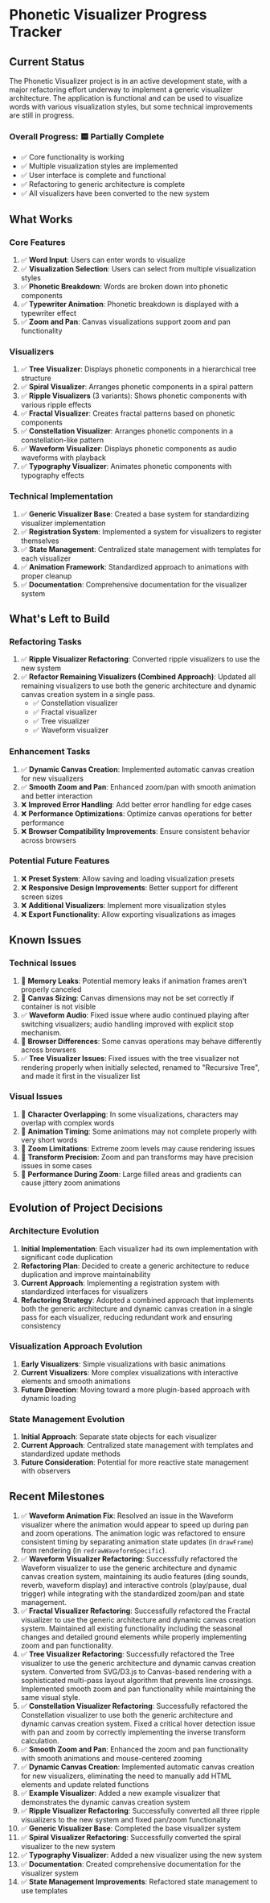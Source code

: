 # Phonetic Visualizer Progress Tracker

## Current Status

The Phonetic Visualizer project is in an active development state, with a major refactoring effort underway to implement a generic visualizer architecture. The application is functional and can be used to visualize words with various visualization styles, but some technical improvements are still in progress.

### Overall Progress: 🟨 Partially Complete

- ✅ Core functionality is working
- ✅ Multiple visualization styles are implemented
- ✅ User interface is complete and functional
- ✅ Refactoring to generic architecture is complete
- ✅ All visualizers have been converted to the new system

## What Works

### Core Features

1. ✅ **Word Input**: Users can enter words to visualize
2. ✅ **Visualization Selection**: Users can select from multiple visualization styles
3. ✅ **Phonetic Breakdown**: Words are broken down into phonetic components
4. ✅ **Typewriter Animation**: Phonetic breakdown is displayed with a typewriter effect
5. ✅ **Zoom and Pan**: Canvas visualizations support zoom and pan functionality

### Visualizers

1. ✅ **Tree Visualizer**: Displays phonetic components in a hierarchical tree structure
2. ✅ **Spiral Visualizer**: Arranges phonetic components in a spiral pattern
3. ✅ **Ripple Visualizers** (3 variants): Shows phonetic components with various ripple effects
4. ✅ **Fractal Visualizer**: Creates fractal patterns based on phonetic components
5. ✅ **Constellation Visualizer**: Arranges phonetic components in a constellation-like pattern
6. ✅ **Waveform Visualizer**: Displays phonetic components as audio waveforms with playback
7. ✅ **Typography Visualizer**: Animates phonetic components with typography effects

### Technical Implementation

1. ✅ **Generic Visualizer Base**: Created a base system for standardizing visualizer implementation
2. ✅ **Registration System**: Implemented a system for visualizers to register themselves
3. ✅ **State Management**: Centralized state management with templates for each visualizer
4. ✅ **Animation Framework**: Standardized approach to animations with proper cleanup
5. ✅ **Documentation**: Comprehensive documentation for the visualizer system

## What's Left to Build

### Refactoring Tasks

1. ✅ **Ripple Visualizer Refactoring**: Converted ripple visualizers to use the new system
2. ✅ **Refactor Remaining Visualizers (Combined Approach)**: Updated all remaining visualizers to use both the generic architecture and dynamic canvas creation system in a single pass.
   - ✅ Constellation visualizer
   - ✅ Fractal visualizer
   - ✅ Tree visualizer
   - ✅ Waveform visualizer

### Enhancement Tasks

1. ✅ **Dynamic Canvas Creation**: Implemented automatic canvas creation for new visualizers
2. ✅ **Smooth Zoom and Pan**: Enhanced zoom/pan with smooth animation and better interaction
3. ❌ **Improved Error Handling**: Add better error handling for edge cases
4. ❌ **Performance Optimizations**: Optimize canvas operations for better performance
5. ❌ **Browser Compatibility Improvements**: Ensure consistent behavior across browsers

### Potential Future Features

1. ❌ **Preset System**: Allow saving and loading visualization presets
2. ❌ **Responsive Design Improvements**: Better support for different screen sizes
3. ❌ **Additional Visualizers**: Implement more visualization styles
4. ❌ **Export Functionality**: Allow exporting visualizations as images

## Known Issues

### Technical Issues

1. 🐛 **Memory Leaks**: Potential memory leaks if animation frames aren't properly canceled
2. 🐛 **Canvas Sizing**: Canvas dimensions may not be set correctly if container is not visible
3. ✅ **Waveform Audio**: Fixed issue where audio continued playing after switching visualizers; audio handling improved with explicit stop mechanism.
4. 🐛 **Browser Differences**: Some canvas operations may behave differently across browsers
5. ✅ **Tree Visualizer Issues**: Fixed issues with the tree visualizer not rendering properly when initially selected, renamed to "Recursive Tree", and made it first in the visualizer list

### Visual Issues

1. 🐛 **Character Overlapping**: In some visualizations, characters may overlap with complex words
2. 🐛 **Animation Timing**: Some animations may not complete properly with very short words
3. 🐛 **Zoom Limitations**: Extreme zoom levels may cause rendering issues
4. 🐛 **Transform Precision**: Zoom and pan transforms may have precision issues in some cases
5. 🐛 **Performance During Zoom**: Large filled areas and gradients can cause jittery zoom animations

## Evolution of Project Decisions

### Architecture Evolution

1. **Initial Implementation**: Each visualizer had its own implementation with significant code duplication
2. **Refactoring Plan**: Decided to create a generic architecture to reduce duplication and improve maintainability
3. **Current Approach**: Implementing a registration system with standardized interfaces for visualizers
4. **Refactoring Strategy**: Adopted a combined approach that implements both the generic architecture and dynamic canvas creation in a single pass for each visualizer, reducing redundant work and ensuring consistency

### Visualization Approach Evolution

1. **Early Visualizers**: Simple visualizations with basic animations
2. **Current Visualizers**: More complex visualizations with interactive elements and smooth animations
3. **Future Direction**: Moving toward a more plugin-based approach with dynamic loading

### State Management Evolution

1. **Initial Approach**: Separate state objects for each visualizer
2. **Current Approach**: Centralized state management with templates and standardized update methods
3. **Future Consideration**: Potential for more reactive state management with observers

## Recent Milestones

1. ✅ **Waveform Animation Fix**: Resolved an issue in the Waveform visualizer where the animation would appear to speed up during pan and zoom operations. The animation logic was refactored to ensure consistent timing by separating animation state updates (in `drawFrame`) from rendering (in `redrawWaveformSpecific`).
2. ✅ **Waveform Visualizer Refactoring**: Successfully refactored the Waveform visualizer to use the generic architecture and dynamic canvas creation system, maintaining its audio features (ding sounds, reverb, waveform display) and interactive controls (play/pause, dual trigger) while integrating with the standardized zoom/pan and state management.
2. ✅ **Fractal Visualizer Refactoring**: Successfully refactored the Fractal visualizer to use the generic architecture and dynamic canvas creation system. Maintained all existing functionality including the seasonal changes and detailed ground elements while properly implementing zoom and pan functionality.
2. ✅ **Tree Visualizer Refactoring**: Successfully refactored the Tree visualizer to use the generic architecture and dynamic canvas creation system. Converted from SVG/D3.js to Canvas-based rendering with a sophisticated multi-pass layout algorithm that prevents line crossings. Implemented smooth zoom and pan functionality while maintaining the same visual style.
3. ✅ **Constellation Visualizer Refactoring**: Successfully refactored the Constellation visualizer to use both the generic architecture and dynamic canvas creation system. Fixed a critical hover detection issue with pan and zoom by correctly implementing the inverse transform calculation.
4. ✅ **Smooth Zoom and Pan**: Enhanced the zoom and pan functionality with smooth animations and mouse-centered zooming
5. ✅ **Dynamic Canvas Creation**: Implemented automatic canvas creation for new visualizers, eliminating the need to manually add HTML elements and update related functions
6. ✅ **Example Visualizer**: Added a new example visualizer that demonstrates the dynamic canvas creation system
7. ✅ **Ripple Visualizer Refactoring**: Successfully converted all three ripple visualizers to the new system and fixed pan/zoom functionality
8. ✅ **Generic Visualizer Base**: Completed the base visualizer system
9. ✅ **Spiral Visualizer Refactoring**: Successfully converted the spiral visualizer to the new system
10. ✅ **Typography Visualizer**: Added a new visualizer using the new system
11. ✅ **Documentation**: Created comprehensive documentation for the visualizer system
12. ✅ **State Management Improvements**: Refactored state management to use templates
